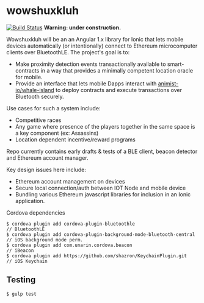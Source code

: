 # wowshuxkluh

[![Build Status](https://travis-ci.org/animist-io/wowshuxkluh.svg?branch=master)](https://travis-ci.org/animist-io/wowshuxkluh) **Warning: under construction.** 

Wowshuxkluh will be an an Angular 1.x library for Ionic that lets mobile devices automatically (or intentionally) connect to Ethereum microcomputer clients over BluetoothLE. The project's goal is to:
+ Make proximity detection events transactionally available to smart-contracts in a way that provides a minimally competent location oracle for mobile. 
+ Provide an interface that lets mobile Dapps interact with [animist-io/whale-island](https://github.com/animist-io/whale-island) to deploy contracts and execute transactions over Bluetooth securely.   

Use cases for such a system include:
+ Competitive races 
+ Any game where presence of the players together in the same space is a key component (ex: Assassins) 
+ Location dependent incentive/reward programs

Repo currently contains early drafts & tests of a BLE client, beacon detector and Ethereum account manager. 

Key design issues here include:

+ Ethereum account management on devices 
+ Secure local connection/auth between IOT Node and mobile device
+ Bundling various Ethereum javascript libraries for inclusion in an Ionic application.

Cordova dependencies

```
$ cordova plugin add cordova-plugin-bluetoothle                        // BluetoothLE
$ cordova plugin add cordova-plugin-background-mode-bluetooth-central  // iOS background mode perm.
$ cordova plugin add com.unarin.cordova.beacon                         // iBeacon
$ cordova plugin add https://github.com/shazron/KeychainPlugin.git     // iOS Keychain
```

## Testing
```
$ gulp test
```













